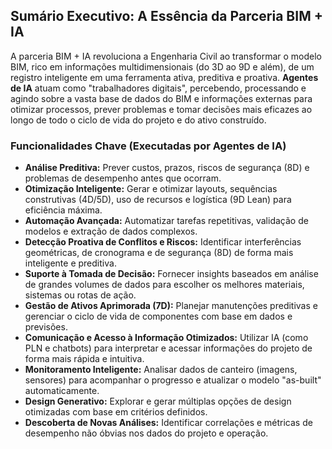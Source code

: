 ## Sumário Executivo: A Essência da Parceria BIM + IA

A parceria BIM + IA revoluciona a Engenharia Civil ao transformar o modelo BIM, rico em informações multidimensionais (do 3D ao 9D e além), de um registro inteligente em uma ferramenta ativa, preditiva e proativa. **Agentes de IA** atuam como "trabalhadores digitais", percebendo, processando e agindo sobre a vasta base de dados do BIM e informações externas para otimizar processos, prever problemas e tomar decisões mais eficazes ao longo de todo o ciclo de vida do projeto e do ativo construído.

### Funcionalidades Chave (Executadas por Agentes de IA)

* **Análise Preditiva:** Prever custos, prazos, riscos de segurança (8D) e problemas de desempenho antes que ocorram.
* **Otimização Inteligente:** Gerar e otimizar layouts, sequências construtivas (4D/5D), uso de recursos e logística (9D Lean) para eficiência máxima.
* **Automação Avançada:** Automatizar tarefas repetitivas, validação de modelos e extração de dados complexos.
* **Detecção Proativa de Conflitos e Riscos:** Identificar interferências geométricas, de cronograma e de segurança (8D) de forma mais inteligente e preditiva.
* **Suporte à Tomada de Decisão:** Fornecer insights baseados em análise de grandes volumes de dados para escolher os melhores materiais, sistemas ou rotas de ação.
* **Gestão de Ativos Aprimorada (7D):** Planejar manutenções preditivas e gerenciar o ciclo de vida de componentes com base em dados e previsões.
* **Comunicação e Acesso à Informação Otimizados:** Utilizar IA (como PLN e chatbots) para interpretar e acessar informações do projeto de forma mais rápida e intuitiva.
* **Monitoramento Inteligente:** Analisar dados de canteiro (imagens, sensores) para acompanhar o progresso e atualizar o modelo "as-built" automaticamente.
* **Design Generativo:** Explorar e gerar múltiplas opções de design otimizadas com base em critérios definidos.
* **Descoberta de Novas Análises:** Identificar correlações e métricas de desempenho não óbvias nos dados do projeto e operação.
